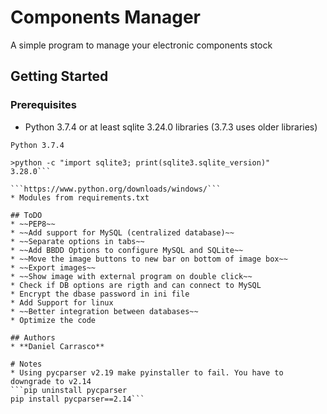 # Components Manager

A simple program to manage your electronic components stock

## Getting Started

### Prerequisites

* Python 3.7.4 or at least sqlite 3.24.0 libraries (3.7.3 uses older libraries)
```>python --version
Python 3.7.4

>python -c "import sqlite3; print(sqlite3.sqlite_version)"
3.28.0```

```https://www.python.org/downloads/windows/```
* Modules from requirements.txt

## ToDO
* ~~PEP8~~
* ~~Add support for MySQL (centralized database)~~
* ~~Separate options in tabs~~
* ~~Add BBDD Options to configure MySQL and SQLite~~
* ~~Move the image buttons to new bar on bottom of image box~~
* ~~Export images~~
* ~~Show image with external program on double click~~
* Check if DB options are rigth and can connect to MySQL
* Encrypt the dbase password in ini file
* Add Support for linux
* ~~Better integration between databases~~
* Optimize the code

## Authors
* **Daniel Carrasco**

# Notes
* Using pycparser v2.19 make pyinstaller to fail. You have to downgrade to v2.14
```pip uninstall pycparser
pip install pycparser==2.14```